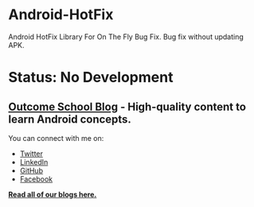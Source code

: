 # Android-HotFix
Android HotFix Library For On The Fly Bug Fix. Bug fix without updating APK.

# Status: No Development

## [Outcome School Blog](https://outcomeschool.com/blog) - High-quality content to learn Android concepts.

You can connect with me on:

- [Twitter](https://twitter.com/amitiitbhu)
- [LinkedIn](https://www.linkedin.com/in/amit-shekhar-iitbhu)
- [GitHub](https://github.com/amitshekhariitbhu)
- [Facebook](https://www.facebook.com/amit.shekhar.iitbhu)

[**Read all of our blogs here.**](https://outcomeschool.com/blog)
